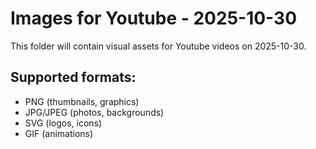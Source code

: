 # Images for Youtube - 2025-10-30

This folder will contain visual assets for Youtube videos on 2025-10-30.

## Supported formats:
- PNG (thumbnails, graphics)
- JPG/JPEG (photos, backgrounds)
- SVG (logos, icons)
- GIF (animations)
